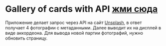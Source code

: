 # Gallery of cards with API [жми сюда](https://miroshairk.github.io/Gallery-of-cards-with-API/)

Приложение делает запрос через API на сайт [Unsplash](https://unsplash.com/), в ответ получает 4 фотографии с метаданными. Далее выводит их на дисплей в виде аккордеона.
Для вывода новой партии фотографий, нужно обновить страницу.
